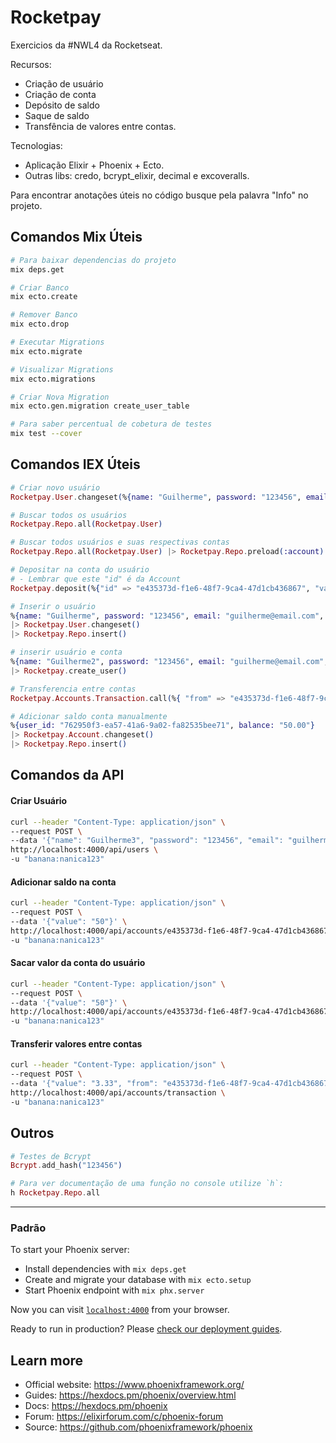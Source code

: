 # Rocketpay
Exercicios da #NWL4 da Rocketseat.

Recursos:
- Criação de usuário
- Criação de conta
- Depósito de saldo
- Saque de saldo
- Transfência de valores entre contas.

Tecnologias:
- Aplicação Elixir + Phoenix + Ecto.
- Outras libs: credo, bcrypt_elixir, decimal e excoveralls.

Para encontrar anotações úteis no código busque pela palavra "Info" no projeto.

## Comandos Mix Úteis

```sh
# Para baixar dependencias do projeto
mix deps.get

# Criar Banco
mix ecto.create

# Remover Banco
mix ecto.drop

# Executar Migrations
mix ecto.migrate

# Visualizar Migrations
mix ecto.migrations

# Criar Nova Migration
mix ecto.gen.migration create_user_table

# Para saber percentual de cobetura de testes
mix test --cover
```

## Comandos IEX Úteis

```elixir
# Criar novo usuário
Rocketpay.User.changeset(%{name: "Guilherme", password: "123456", email: "guilherme@email.com", nickname: "guilherme", age: 32}) 

# Buscar todos os usuários
Rocketpay.Repo.all(Rocketpay.User)

# Buscar todos usuários e suas respectivas contas
Rocketpay.Repo.all(Rocketpay.User) |> Rocketpay.Repo.preload(:account)

# Depositar na conta do usuário
# - Lembrar que este "id" é da Account
Rocketpay.deposit(%{"id" => "e435373d-f1e6-48f7-9ca4-47d1cb436867", "value" => "50.0"})

# Inserir o usuário
%{name: "Guilherme", password: "123456", email: "guilherme@email.com", nickname: "guilherme", age: 32}
|> Rocketpay.User.changeset()
|> Rocketpay.Repo.insert()

# inserir usuário e conta
%{name: "Guilherme2", password: "123456", email: "guilherme@email.com", nickname: "guilherme", age: 32}
|> Rocketpay.create_user()

# Transferencia entre contas
Rocketpay.Accounts.Transaction.call(%{ "from" => "e435373d-f1e6-48f7-9ca4-47d1cb436867", "to" => "f05016e9-06cf-4a4a-84d6-c04b5475e04f", "value" => "1"})

# Adicionar saldo conta manualmente
%{user_id: "762950f3-ea57-41a6-9a02-fa82535bee71", balance: "50.00"}
|> Rocketpay.Account.changeset()
|> Rocketpay.Repo.insert()
```

## Comandos da API

#### Criar Usuário
```sh
curl --header "Content-Type: application/json" \
--request POST \
--data '{"name": "Guilherme3", "password": "123456", "email": "guilherme3@email.com", "nickname": "guilherme3", "age": 32}' \
http://localhost:4000/api/users \
-u "banana:nanica123"
```

#### Adicionar saldo na conta
```sh
curl --header "Content-Type: application/json" \
--request POST \
--data '{"value": "50"}' \
http://localhost:4000/api/accounts/e435373d-f1e6-48f7-9ca4-47d1cb436867/deposit \
-u "banana:nanica123"
```

#### Sacar valor da conta do usuário
```sh
curl --header "Content-Type: application/json" \
--request POST \
--data '{"value": "50"}' \
http://localhost:4000/api/accounts/e435373d-f1e6-48f7-9ca4-47d1cb436867/withdraw \
-u "banana:nanica123"
```

#### Transferir valores entre contas
```sh
curl --header "Content-Type: application/json" \
--request POST \
--data '{"value": "3.33", "from": "e435373d-f1e6-48f7-9ca4-47d1cb436867", "to": "f05016e9-06cf-4a4a-84d6-c04b5475e04f"}' \
http://localhost:4000/api/accounts/transaction \
-u "banana:nanica123"
```

## Outros

```elixir
# Testes de Bcrypt
Bcrypt.add_hash("123456")

# Para ver documentação de uma função no console utilize `h`:
h Rocketpay.Repo.all
```

--------------------------------
### Padrão

To start your Phoenix server:

  * Install dependencies with `mix deps.get`
  * Create and migrate your database with `mix ecto.setup`
  * Start Phoenix endpoint with `mix phx.server`

Now you can visit [`localhost:4000`](http://localhost:4000) from your browser.

Ready to run in production? Please [check our deployment guides](https://hexdocs.pm/phoenix/deployment.html).

## Learn more

  * Official website: https://www.phoenixframework.org/
  * Guides: https://hexdocs.pm/phoenix/overview.html
  * Docs: https://hexdocs.pm/phoenix
  * Forum: https://elixirforum.com/c/phoenix-forum
  * Source: https://github.com/phoenixframework/phoenix
